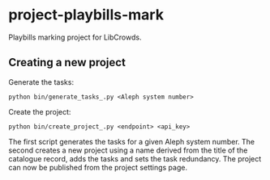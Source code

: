 # project-playbills-mark

Playbills marking project for LibCrowds.


## Creating a new project

Generate the tasks:

```
python bin/generate_tasks_.py <Aleph system number>
```

Create the project:
```
python bin/create_project_.py <endpoint> <api_key>
```

The first script generates the tasks for a given Aleph system number. The second creates a new project using a name 
derived from the title of the catalogue record, adds the tasks and sets the task redundancy. The project can now be
published from the project settings page.